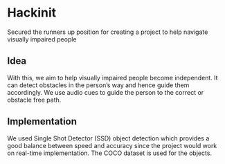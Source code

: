 # Hackinit
Secured the runners up position for creating a project to help navigate visually impaired people

## Idea

With this, we aim to help visually impaired people become independent. It can detect obstacles in the person’s way and hence guide them accordingly. 
We use audio cues to guide the person to the correct or obstacle free path. 

## Implementation

We used Single Shot Detector (SSD) object detection which provides a good balance between speed and accuracy since the project would work on real-time implementation. The COCO dataset is used for the objects.
